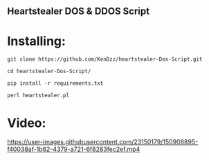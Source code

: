## Heartstealer DOS & DDOS Script

# Installing:
   ```
   git clone https://github.com/KenDzz/heartstealer-Dos-Script.git
   ```
   ```
   cd heartstealer-Dos-Script/
   ```
   ```
   pip install -r requirements.txt
   ```
   ```
   perl heartstealer.pl
   ```
   
# Video:
https://user-images.githubusercontent.com/23150179/150908895-f40038af-1b62-4379-a721-6f8283fec2ef.mp4

